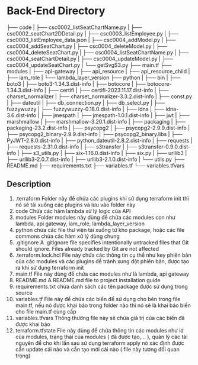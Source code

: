 # Back-End Directory
├── code
|  ├── csc0002_listSeatChartName.py
|  ├── csc0002_seatChart2DDetail.py
|  ├── csc0003_listEmployee.py
|  ├── csc0003_listEmployee_data.json
|  ├── csc0004_addModel.py
|  ├── csc0004_addSeatChart.py
|  ├── csc0004_deleteModel.py
|  ├── csc0004_deleteSeatChart.py
|  ├── csc0004_listSeatChartName.py
|  ├── csc0004_seatChartDetail.py
|  ├── csc0004_updateModel.py
|  ├── csc0004_updateSeatChart.py
|  └── getSvgS3.py
├── main.tf
├── modules
|  ├── api-gateway
|  ├── api_resource
|  ├── api_resource_child
|  ├── iam_role
|  └── lambda_layer_version
├── python
|  ├── bin
|  ├── boto3
|  ├── boto3-1.34.3.dist-info
|  ├── botocore
|  ├── botocore-1.34.3.dist-info
|  ├── certifi
|  ├── certifi-2023.11.17.dist-info
|  ├── charset_normalizer
|  ├── charset_normalizer-3.3.2.dist-info
|  ├── const.py
|  ├── dateutil
|  ├── db_connection.py
|  ├── db_select.py
|  ├── fuzzywuzzy
|  ├── fuzzywuzzy-0.18.0.dist-info
|  ├── idna
|  ├── idna-3.6.dist-info
|  ├── jmespath
|  ├── jmespath-1.0.1.dist-info
|  ├── jwt
|  ├── marshmallow
|  ├── marshmallow-3.20.1.dist-info
|  ├── packaging
|  ├── packaging-23.2.dist-info
|  ├── psycopg2
|  ├── psycopg2-2.9.9.dist-info
|  ├── psycopg2_binary-2.9.9.dist-info
|  ├── psycopg2_binary.libs
|  ├── PyJWT-2.8.0.dist-info
|  ├── python_dateutil-2.8.2.dist-info
|  ├── requests
|  ├── requests-2.31.0.dist-info
|  ├── s3transfer
|  ├── s3transfer-0.9.0.dist-info
|  ├── s3_utils.py
|  ├── six-1.16.0.dist-info
|  ├── six.py
|  ├── urllib3
|  ├── urllib3-2.0.7.dist-info
|  ├── urllib3-2.1.0.dist-info
|  └── utils.py
├── README.md
├── requirements.txt
├── variables.tf
└── variables.tfvars
## Description
1. .terraform	Folder này để chứa các plugins khi sử dụng terraform init thì nó sẽ tải xuống các plugins và lưu vào folder này
2. code	Chứa các hàm lambda xử lý logic của API
3. modules	Folder modules này dùng để chứa các modules con như lambda, api gateway, iam_role, lambda_layer_version
4. python	chứa các file thư viện tải xuống từ kho package, hoặc các file commons chứa các hàm xử lý dùng chung
5. .gitignore	A .gitignore file specifies intentionally untracked files that Git should ignore. Files already tracked by Git are not affected
6. .terraform.lock.hcl	File này chứa các thông tin cụ thể như key phiên bản của các modules và các plugins để tránh xung đột phiên bản, được tạo ra khi sử dụng terraform init
7. main.tf	File này dùng để chứa các modules như là lambda, api gateway
8. README.md	A README.md file to project installation guide
9. requirements.txt	chứa danh sách các tên package được sử dụng trong source 
10. variables.tf	File này để chứa các biến để sử dụng cho bên trong file main.tf, nếu nó được khai báo trong folder nào thì nó sẽ là khai báo biến cho file main.tf cùng cấp
11. variables.tfvars	Thông thường file này sẽ chứa giá trị của các biến đã được khai báo
12. terraform.tfstate	File này dùng để chứa thông tin các modules như id của modules, trạng thái của modules ( đã được tạo,... ), quản lý các tài nguyên để cho khi lần sau sử dụng terraform apply nó xác định được cần update cái nào và cần tạo mới cái nào ( file này tương đối quan trọng)
